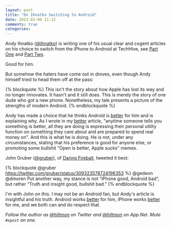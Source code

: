 ```yaml
---
layout: post
title: "On Ihnatko Switching to Android"
date: 2013-03-06 11:12
comments: true
categories: 
---
```


Andy Ihnatko ([@ihnatko](https://twitter.com/Ihnatko)) is writing one of his usual clear and cogent articles on his choice to switch from the iPhone to Android at TechHive, see [Part One](http://www.techhive.com/article/2030042/why-i-switched-from-iphone-to-android.html) and [Part Two](http://www.techhive.com/article/2030116/customize-and-collaborate-why-i-switched-from-iphone-to-android-part-2.html).

Good for him.

But somehow the haters have come out in droves, even though Andy himself tried to head them off at the pass:

{% blockquote %}
This isn't the story about how Apple has lost its way and no longer innovates. It hasn't and it still does. This is merely the story of one dude who got a new phone. Nonetheless, my tale presents a picture of the strengths of modern Android.
{% endblockquote %}

Andy has made a choice that he thinks Android is [better](http://www.hiltmon.com/blog/2013/03/02/better/) for him and is explaining why. As I wrote in my [better](http://www.hiltmon.com/blog/2013/03/02/better/) article, "anytime someone tells you something is better, all they are doing is expressing their personal utility function on something they care about and are prepared to spend real money on". And this is what he is doing. He is not, under any circumstances, stating that his preference is good for anyone else, or promoting some bullshit "Open is better, Apple sucks" memes.

John Gruber ([@gruber](https://twitter.com/gruber)), of [Daring Fireball](http://daringfireball.net), tweeted it best:

{% blockquote @gruber https://twitter.com/gruber/status/309323578724196353 %}
@gedeon @dmoren Put another way, my stance is not “iPhone good, Android bad”, but rather “Truth and insight good, bullshit bad.”
{% endblockquote %}

I'm with John on this. I may not be an Android fan, but Andy's article is insightful and *his* truth. Android works [better](http://www.hiltmon.com/blog/2013/03/02/better/) for him, iPhone works [better](http://www.hiltmon.com/blog/2013/03/02/better/) for me, and we both can and do respect that.

*Follow the author as [@hiltmon](http://twitter.com/hiltmon) on Twitter and [@hiltmon](http://alpha.app.net/hiltmon) on App.Net. Mute `#xpost` on one.*